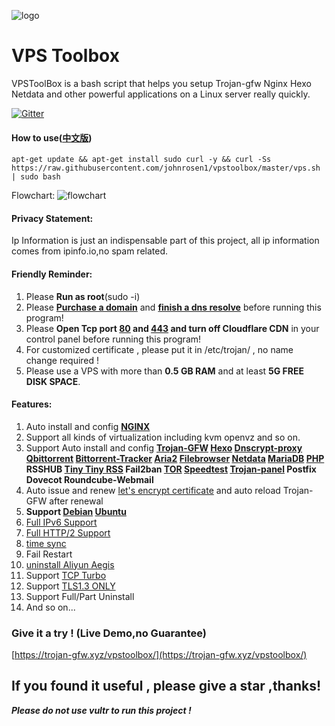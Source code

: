 ![logo](https://raw.githubusercontent.com/johnrosen1/trojan-gfw-script/master/logo.png)
# VPS Toolbox

VPSToolBox is a bash script that helps you setup Trojan-gfw Nginx Hexo Netdata and other powerful applications on a Linux server really quickly.

[![Gitter](https://badges.gitter.im/vpstoolbox/community.svg)](https://gitter.im/vpstoolbox/community?utm_source=badge&utm_medium=badge&utm_campaign=pr-badge)

#### How to use([中文版](https://github.com/johnrosen1/vpstoolbox/blob/master/docs/README_zh_cn.md))
```
apt-get update && apt-get install sudo curl -y && curl -Ss https://raw.githubusercontent.com/johnrosen1/vpstoolbox/master/vps.sh | sudo bash
```

Flowchart:
![flowchart](https://raw.githubusercontent.com/johnrosen1/vpstoolbox/master/images/flowchart.png)

#### Privacy Statement:

Ip Information is just an indispensable part of this project, all ip information comes from ipinfo.io,no spam related.

#### Friendly Reminder:
1. Please **Run as root**(sudo -i)
2. Please **[Purchase a domain](https://www.namesilo.com/?rid=685fb47qi)** and **[finish a dns resolve](https://dnschecker.org/)** before running this program!
3. Please **Open Tcp port [80](https://www.speedguide.net/port.php?port=80) and [443](https://www.speedguide.net/port.php?port=443) and turn off Cloudflare CDN** in your control panel before running this program!
4. For customized certificate , please put it in /etc/trojan/ , no name change required !
5. Please use a VPS with more than **0.5 GB RAM** and at least **5G FREE DISK SPACE**. 

#### Features:

1. Auto install and config **[NGINX](https://www.nginx.com/)**
2. Support all kinds of virtualization including kvm openvz and so on.
20. Support Auto install and config **[Trojan-GFW](https://github.com/trojan-gfw/trojan) [Hexo](https://hexo.io/zh-tw/docs/) [Dnscrypt-proxy](https://github.com/DNSCrypt/dnscrypt-proxy) [Qbittorrent](https://www.qbittorrent.org/) [Bittorrent-Tracker](https://github.com/webtorrent/bittorrent-tracker) [Aria2](https://github.com/aria2/aria2) [Filebrowser](https://github.com/filebrowser/filebrowser) [Netdata](https://github.com/netdata/netdata) [MariaDB](https://mariadb.org/) [PHP](https://www.php.net/) RSSHUB [Tiny Tiny RSS](https://git.tt-rss.org/fox/tt-rss) Fail2ban [TOR](https://famicoman.com/2018/01/03/configuring-and-monitoring-a-tor-middle-relay/) [Speedtest](https://github.com/librespeed/speedtest) [Trojan-panel](https://github.com/trojan-gfw/trojan-panel) Postfix Dovecot Roundcube-Webmail**
3. Auto issue and renew [let's encrypt certificate](https://letsencrypt.org/) and auto reload Trojan-GFW after renewal
4. **Support [Debian](https://www.debian.org/) [Ubuntu](https://ubuntu.com/)**
17. [Full IPv6 Support](https://en.wikipedia.org/wiki/IPv6)
17. [Full HTTP/2 Support](https://en.wikipedia.org/wiki/HTTP/2)
18. [time sync](https://www.freedesktop.org/software/systemd/man/timedatectl.html)
19. Fail Restart
20. [uninstall Aliyun Aegis](https://www.johnrosen1.com/ali-iso/)
9.  Support [TCP Turbo](https://github.com/shadowsocks/shadowsocks/wiki/Optimizing-Shadowsocks)
15. Support [TLS1.3 ONLY](https://wiki.openssl.org/index.php/TLS1.3)
23. Support Full/Part Uninstall
24. And so on...

### Give it a try ! (Live Demo,no Guarantee)

[https://trojan-gfw.xyz/vpstoolbox/](https://trojan-gfw.xyz/vpstoolbox/)

## If you found it useful , please give a star ,thanks!

***Please do not use vultr to run this project !***
